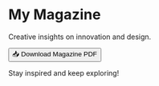 # My Magazine

Creative insights on innovation and design.

<a href="https://github.com/malaikahub/Magzine/raw/main/magzine.pdf" download>
  <button>📥 Download Magazine PDF</button>
</a>

Stay inspired and keep exploring!
